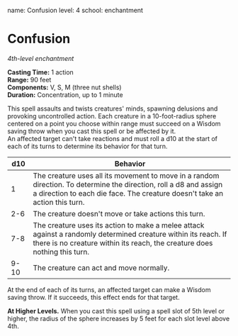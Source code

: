 name: Confusion
level: 4
school: enchantment

# Confusion 
_4th-level enchantment_ 

**Casting Time:** 1 action    
**Range:** 90 feet    
**Components:** V, S, M (three nut shells)    
**Duration:** Concentration, up to 1 minute 

This spell assaults and twists creatures' minds, spawning delusions and provoking uncontrolled action. Each creature in a 10-foot-radius sphere centered on a point you choose within range must succeed on a Wisdom saving throw when you cast this spell or be affected by it.    
An affected target can't take reactions and must roll a d10 at the start of each of its turns to determine its behavior for that turn. 

| d10  | Behavior |
|------|----------|
| 1    | The creature uses all its movement to move in a random direction. To determine the direction, roll a d8 and assign a direction to each die face. The creature doesn't take an action this turn. |
| 2-6  | The creature doesn't move or take actions this turn.  |
| 7-8  | The creature uses its action to make a melee attack against a randomly determined creature within its reach. If there is no creature within its reach, the creature does nothing this turn. |
| 9-10 | The creature can act and move normally. |

At the end of each of its turns, an affected target can make a Wisdom saving throw. If it succeeds, this effect ends for that target. 

**At Higher Levels.** When you cast this spell using a spell slot of 5th level or higher, the radius of the sphere increases by 5 feet for each slot level above 4th. 